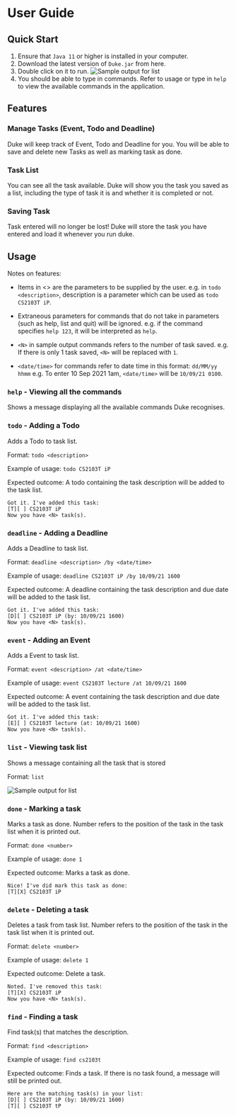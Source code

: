 # User Guide 

## Quick Start
1. Ensure that `Java 11` or higher is installed in your computer.
2. Download the latest version of `Duke.jar` from here.
3. Double click on it to run.
![Sample output for list](https://github.com/marcuspeh/iP/blob/master/docs/Ui.png?raw=true)
4. You should be able to type in commands. Refer to usage or type in `help` to 
view the available commands in the application.

## Features 
   
### Manage Tasks (Event, Todo and Deadline)

Duke will keep track of Event, Todo and Deadline for you. You will be
able to save and delete new Tasks as well as marking task as done.

### Task List

You can see all the task available. Duke will show you the task you saved as a list, 
including the type of task it is and whether it is completed or not.

### Saving Task

Task entered will no longer be lost! Duke will store the task you have
entered and load it whenever you run duke. 

## Usage
Notes on features:
* Items in <> are the parameters to be supplied by the user.
    e.g. in `todo <description>`, description is a parameter which can be used as `todo CS2103T iP`.

* Extraneous parameters for commands that do not take in parameters (such as help, list and quit) will be ignored.
    e.g. if the command specifies `help 123`, it will be interpreted as `help`.
 
* `<N>` in sample output commands refers to the number of task saved.
    e.g. If there is only 1 task saved, `<N>` will be replaced with `1`.
    
* `<date/time>` for commands refer to date time in this format: `dd/MM/yy hhmm`
    e.g. To enter 10 Sep 2021 1am, `<date/time>` will be `10/09/21 0100`.

### `help` - Viewing all the commands

Shows a message displaying all the available commands Duke recognises.

### `todo` - Adding a Todo

Adds a Todo to task list.

Format: `todo <description>`

Example of usage: `todo CS2103T iP`

Expected outcome: A todo containing the task description will be added to the task list.

```
Got it. I've added this task:
[T][ ] CS2103T iP
Now you have <N> task(s).
```

### `deadline` - Adding a Deadline

Adds a Deadline to task list.

Format: `deadline <description> /by <date/time>`

Example of usage: `deadline CS2103T iP /by 10/09/21 1600`

Expected outcome: A deadline containing the task description and due date will be added
to the task list.

```
Got it. I've added this task:
[D][ ] CS2103T iP (by: 10/09/21 1600)
Now you have <N> task(s).
```

### `event` - Adding an Event

Adds a Event to task list.

Format: `event <description> /at <date/time>`

Example of usage: `event CS2103T lecture /at 10/09/21 1600`

Expected outcome: A event containing the task description and due date will be added
to the task list.

```
Got it. I've added this task:
[E][ ] CS2103T lecture (at: 10/09/21 1600)
Now you have <N> task(s).
```

### `list` - Viewing task list

Shows a message containing all the task that is stored

Format: `list`

![Sample output for list](https://github.com/marcuspeh/iP/blob/master/docs/list.png?raw=true)

### `done` - Marking a task

Marks a task as done. Number refers to the position of the task
in the task list when it is printed out.

Format: `done <number>`

Example of usage: `done 1`

Expected outcome: Marks a task as done.

```
Nice! I've did mark this task as done:
[T][X] CS2103T iP
```

### `delete` - Deleting a task

Deletes a task from task list. Number refers to the position of the task
in the task list when it is printed out.

Format: `delete <number>`

Example of usage: `delete 1`

Expected outcome: Delete a task.

```
Noted. I've removed this task:
[T][X] CS2103T iP
Now you have <N> task(s).
```
### `find` - Finding a task

Find task(s) that matches the description.

Format: `find <description>`

Example of usage: `find cs2103t`

Expected outcome: Finds a task. If there is no task found, a message 
will still be printed out.

```
Here are the matching task(s) in your list:
[D][ ] CS2103T iP (by: 10/09/21 1600)
[T][ ] CS2103T tP
```

